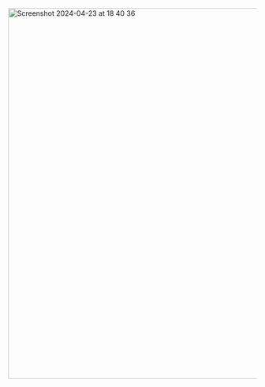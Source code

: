 <img width="751" alt="Screenshot 2024-04-23 at 18 40 36" src="https://github.com/aggie-l/Counter-App/assets/142058426/8de87910-615c-4c51-bea3-6df74f2ddefc">
